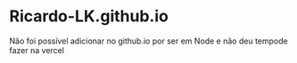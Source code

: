 # Ricardo-LK.github.io
Não foi possível adicionar no github.io por ser em Node e não deu tempode fazer na vercel
